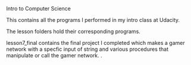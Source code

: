 Intro to Computer Science

This contains all the programs I performed
in my intro class at Udacity.   

The lesson folders hold their corresponding programs.

lesson7_final contains the final project I completed which 
makes a gamer network with a specfic input of string and 
various procedures that manipulate or call the gamer network. 
.
